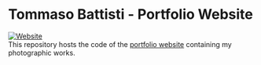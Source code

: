 # Tommaso Battisti - Portfolio Website
<a href="https://chasendr.github.io/chasendr/index.html" target="_blank"><img alt="Website" src="https://img.shields.io/website?down_color=red&down_message=offline&up_message=online&url=https%3A%2F%2Fchasendr.github.io%2Fchasendr%2Findex.html">
</a><br>
This repository hosts the code of the [portfolio website](https://chasendr.github.io/chasendr/index.html) containing my photographic works.
